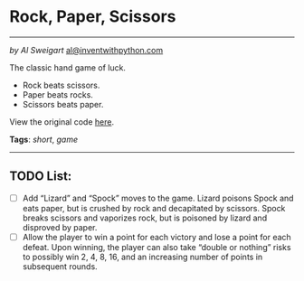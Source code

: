 # Rock, Paper, Scissors
___
_by Al Sweigart_ [al@inventwithpython.com](mailto:al@inventwithpython.com)

The classic hand game of luck.

- Rock beats scissors.
- Paper beats rocks.
- Scissors beats paper.

View the original code [here](https://nostarch.com/big-book-small-python-projects).

**Tags**: _short_, _game_

___

## TODO List:

* [ ] Add “Lizard” and “Spock” moves to the game. Lizard poisons Spock and eats paper, but is crushed by rock and decapitated by scissors. Spock breaks scissors and vaporizes rock, but is poisoned by lizard and disproved by paper.
* [ ] Allow the player to win a point for each victory and lose a point for each defeat. Upon winning, the player can also take “double or nothing” risks to possibly win 2, 4, 8, 16, and an increasing number of points in subsequent rounds.
